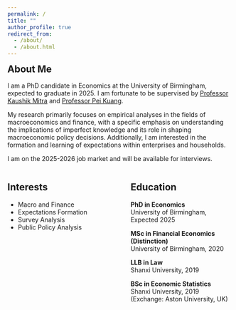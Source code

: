 ```yaml
---
permalink: /
title: ""
author_profile: true
redirect_from: 
  - /about/
  - /about.html
---
```


<h2 style="margin: 0;"> About Me </h2>

<div style="margin-top: 1rem;">
  <p>
    I am a PhD candidate in Economics at the University of Birmingham, expected to graduate in 2025. I am fortunate to be supervised by <a href="https://www.birmingham.ac.uk/staff/profiles/business/mitra-kaushik">Professor Kaushik Mitra</a> and <a href="https://www.birmingham.ac.uk/schools/business/staff/profile?ReferenceId=44664">Professor Pei Kuang</a>.
  </p>
  <p>
    My research primarily focuses on empirical analyses in the fields of macroeconomics and finance, with a specific emphasis on understanding the implications of imperfect knowledge and its role in shaping macroeconomic policy decisions. Additionally, I am interested in the formation and learning of expectations within enterprises and households.
  </p>
  <p>
    I am on the 2025-2026 job market and will be available for interviews.
  </p>
</div>


<div style="display: flex; justify-content: space-between;   ">
  <!-- Left Column: Interests -->
  <div style="width: 45%;">
    <h2>Interests</h2>
    <ul>
      <li>Macro and Finance</li>
      <li>Expectations Formation</li>
      <li>Survey Analysis</li>
      <li>Public Policy Analysis</li>
    </ul>
  </div>

  <!-- Right Column: Education -->
  <div style="width: 45%;">
    <h2>Education</h2>
    <p><strong>PhD in Economics</strong><br>University of Birmingham, Expected 2025</p>
    <p><strong>MSc in Financial Economics (Distinction) </strong><br>University of Birmingham, 2020</p>
    <p><strong>LLB in Law</strong><br>Shanxi University, 2019</p>
    <p><strong>BSc in Economic Statistics</strong><br>Shanxi University, 2019 <br> (Exchange: Aston University, UK)</p>
  </div>
</div>
